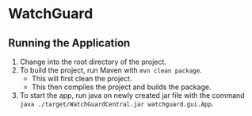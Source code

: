 # WatchGuard

## Running the Application

1. Change into the root directory of the project.
2. To build the project, run Maven with `mvn clean package`.
   - This will first clean the project.
   - This then compiles the project and builds the package.
3. To start the app, run java on newly created jar file with the command `java ./target/WatchGuardCentral.jar watchguard.gui.App`.